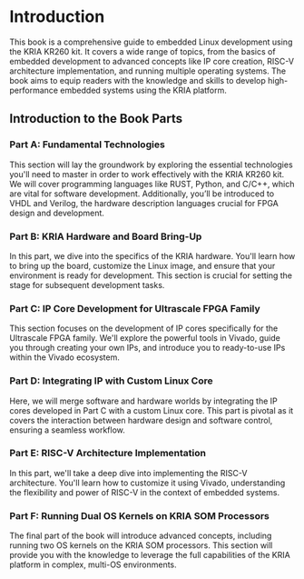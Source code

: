 # Introduction

This book is a comprehensive guide to embedded Linux development using the KRIA KR260 kit. It covers a wide range of topics, from the basics of embedded development to advanced concepts like IP core creation, RISC-V architecture implementation, and running multiple operating systems. The book aims to equip readers with the knowledge and skills to develop high-performance embedded systems using the KRIA platform.

## Introduction to the Book Parts

### Part A: Fundamental Technologies
This section will lay the groundwork by exploring the essential technologies you'll need to master in order to work effectively with the KRIA KR260 kit. We will cover programming languages like RUST, Python, and C/C++, which are vital for software development. Additionally, you’ll be introduced to VHDL and Verilog, the hardware description languages crucial for FPGA design and development.

### Part B: KRIA Hardware and Board Bring-Up
In this part, we dive into the specifics of the KRIA hardware. You'll learn how to bring up the board, customize the Linux image, and ensure that your environment is ready for development. This section is crucial for setting the stage for subsequent development tasks.

### Part C: IP Core Development for Ultrascale FPGA Family
This section focuses on the development of IP cores specifically for the Ultrascale FPGA family. We'll explore the powerful tools in Vivado, guide you through creating your own IPs, and introduce you to ready-to-use IPs within the Vivado ecosystem.

### Part D: Integrating IP with Custom Linux Core
Here, we will merge software and hardware worlds by integrating the IP cores developed in Part C with a custom Linux core. This part is pivotal as it covers the interaction between hardware design and software control, ensuring a seamless workflow.

### Part E: RISC-V Architecture Implementation
In this part, we'll take a deep dive into implementing the RISC-V architecture. You'll learn how to customize it using Vivado, understanding the flexibility and power of RISC-V in the context of embedded systems.

### Part F: Running Dual OS Kernels on KRIA SOM Processors
The final part of the book will introduce advanced concepts, including running two OS kernels on the KRIA SOM processors. This section will provide you with the knowledge to leverage the full capabilities of the KRIA platform in complex, multi-OS environments.
